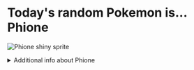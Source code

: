 # Today's random Pokemon is... Phione

![Phione shiny sprite](https://raw.githubusercontent.com/PokeAPI/sprites/master/sprites/pokemon/shiny/489.png)

<details>
<summary>Additional info about Phione</summary>

| srpite type | image |
|------|------|
| back_default | ![Phione back_default sprite](https://raw.githubusercontent.com/PokeAPI/sprites/master/sprites/pokemon/back/489.png) |
| back_shiny | ![Phione back_shiny sprite](https://raw.githubusercontent.com/PokeAPI/sprites/master/sprites/pokemon/back/shiny/489.png) |
| front_default | ![Phione front_default sprite](https://raw.githubusercontent.com/PokeAPI/sprites/master/sprites/pokemon/489.png) | </details>